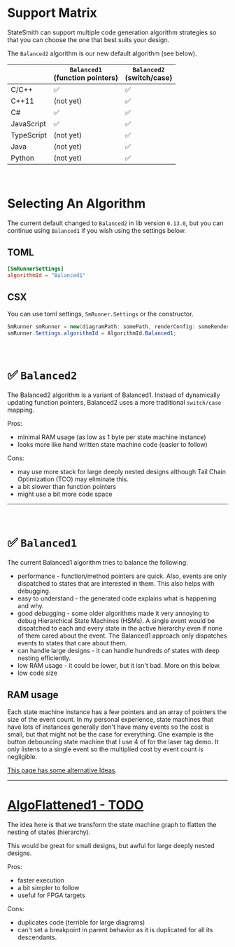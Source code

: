 # Support Matrix
StateSmith can support multiple code generation algorithm strategies so that you can choose the one that best suits your design.

The `Balanced2` algorithm is our new default algorithm (see below).

|            | `Balanced1`<br>(function pointers) | `Balanced2`<br>(switch/case) |
| ---------- | ----------- | ----------- |
| C/C++      | ✅           | ✅           |
| C++11      | (not yet)    | ✅           |
| C#         | ✅           | ✅           |
| JavaScript | ✅           | ✅           |
| TypeScript | (not yet)   | ✅           |
| Java       | (not yet)   | ✅           |
| Python     | (not yet)   | ✅           |

<br>



# Selecting An Algorithm
The current default changed to `Balanced2` in lib version `0.13.0`, but you can continue using `Balanced1` if you wish using the settings below.

## TOML
```toml
[SmRunnerSettings]
algorithmId = "Balanced1"
```
## CSX
You can use toml settings, `SmRunner.Settings` or the constructor.
```cs
SmRunner smRunner = new(diagramPath: somePath, renderConfig: someRenderConfig, transpilerId: someTranspilerId, algorithmId: AlgorithmId.Balanced1);
smRunner.Settings.algorithmId = AlgorithmId.Balanced1;
```

<br>



# ✅ `Balanced2`

The Balanced2 algorithm is a variant of Balanced1. Instead of dynamically updating function pointers, Balanced2 uses a more traditional `switch/case` mapping.

Pros:
* minimal RAM usage (as low as 1 byte per state machine instance)
* looks more like hand written state machine code (easier to follow)

Cons:
* may use more stack for large deeply nested designs although Tail Chain Optimization (TCO) may eliminate this.
* a bit slower than function pointers
* might use a bit more code space

---


<br>

# ✅ `Balanced1`
The current Balanced1 algorithm tries to balance the following:
* performance - function/method pointers are quick. Also, events are only dispatched to states that are interested in them. This also helps with debugging.
* easy to understand - the generated code explains what is happening and why.
* good debugging - some older algorithms made it very annoying to debug Hierarchical State Machines (HSMs). A single event would be dispatched to each and every state in the active hierarchy even if none of them cared about the event. The Balanced1 approach only dispatches events to states that care about them.
* can handle large designs - it can handle hundreds of states with deep nesting efficiently.
* low RAM usage - it could be lower, but it isn't bad. More on this below.
* low code size

## RAM usage
Each state machine instance has a few pointers and an array of pointers the size of the event count. In my personal experience, state machines that have lots of instances generally don't have many events so the cost is small, but that might not be the case for everything. One example is the button debouncing state machine that I use 4 of for the laser tag demo. It only listens to a single event so the multiplied cost by event count is negligible.

[This page has some alternative Ideas](https://github.com/StateSmith/StateSmith/wiki/Z:-algorithm-misc).

---

# [AlgoFlattened1 - TODO](https://github.com/StateSmith/StateSmith/issues/116)
The idea here is that we transform the state machine graph to flatten the nesting of states (hierarchy).

This would be great for small designs, but awful for large deeply nested designs.

Pros:
* faster execution
* a bit simpler to follow
* useful for FPGA targets

Cons:
* duplicates code (terrible for large diagrams)
* can't set a breakpoint in parent behavior as it is duplicated for all its descendants.

